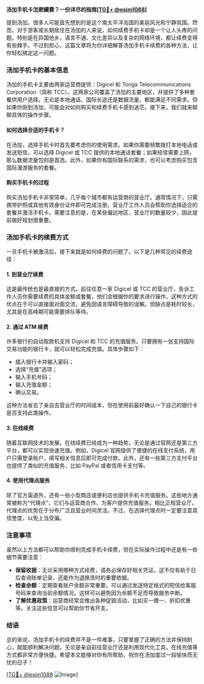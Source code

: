 **汤加手机卡怎麽續費？一份详尽的指南[[TG💪+ @esim1088](https://t.me/s/esim1088)]**

提到汤加，很多人可能首先想到的是这个南太平洋岛国的美丽风光和宁静氛围。然而，对于游客或长期居住在汤加的人来说，如何续费手机卡却是一个让人头疼的问题。特别是在异国他乡，语言不通、文化差异以及复杂的网络环境，都让续费变得有些棘手。不过别担心，这篇文章将为你详细解答汤加手机卡续费的各种方法，让你轻松搞定这一问题。

### 汤加手机卡的基本信息

汤加的手机卡主要由两家运营商提供：Digicel 和 Tonga Telecommunications Corporation（简称 TCC）。这两家公司覆盖了汤加的主要地区，并提供了多种套餐供用户选择。无论是本地通话、国际长途还是数据流量，都能满足不同需求。但如果你刚到汤加，可能会对如何购买和续费手机卡感到迷茫。接下来，我们就来聊聊具体的操作步骤。

#### 如何选择合适的手机卡？

在汤加，选择手机卡时首先要考虑你的使用需求。如果你需要频繁拨打本地电话或发送短信，可以选择 Digicel 或 TCC 提供的本地通话套餐；如果经常需要上网，那么数据流量包则是首选。此外，如果你有国际联系的需求，也可以考虑购买包含国际漫游服务的套餐。

#### 购买手机卡的过程

购买汤加手机卡非常简单，几乎每个城市都有运营商的营业厅。通常情况下，只需携带护照或其他有效身份证件即可完成注册。营业厅工作人员会帮助你选择适合的套餐并激活手机卡。需要注意的是，在某些偏远地区，营业厅的数量较少，因此提前做好规划很重要。

### 汤加手机卡的续费方式

一旦手机卡被激活后，接下来就是如何续费的问题了。以下是几种常见的续费途径：

#### 1. 到营业厅续费

这是最传统也是最直接的方式。前往任意一家 Digicel 或 TCC 的营业厅，告诉工作人员你需要续费的具体金额或套餐，他们会根据你的要求进行操作。这种方式的优点在于可以直接面对面交流，避免因语言障碍导致的误解。但缺点是耗时较长，尤其是在高峰期可能需要排队等待。

#### 2. 通过 ATM 续费

许多银行的自动取款机支持 Digicel 和 TCC 的充值服务。只要拥有一张支持国际交易功能的银行卡，就可以轻松完成充值。具体步骤如下：
- 插入银行卡并输入密码；
- 选择“充值”选项；
- 输入手机号码；
- 输入充值金额；
- 确认交易。

这种方法省去了亲自去营业厅的时间成本，但在使用前最好确认一下自己的银行卡是否支持此类操作。

#### 3. 在线续费

随着互联网技术的发展，在线续费已经成为一种趋势。无论是通过官网还是第三方平台，都可以实现快速充值。例如，Digicel 官网提供了便捷的在线支付系统，用户只需登录账户，填写相关信息后即可完成付款。此外，还有一些第三方支付平台也提供了类似的充值服务，比如 PayPal 或者信用卡支付等。

#### 4. 使用代理点服务

除了官方渠道外，还有一些小型商店或便利店也提供手机卡充值服务。这些地方通常被称为“代理点”，它们与运营商合作，为客户提供充值服务。相比正规营业厅，代理点的优势在于分布广泛且营业时间灵活。不过，在选择代理点时一定要注意其信誉度，以免上当受骗。

### 注意事项

虽然以上方法都可以帮助你顺利完成手机卡续费，但在实际操作过程中还是有一些细节需要注意：

- **保留收据**：无论采用哪种方式续费，请务必保存好相关凭证。这不仅有助于日后查询账单记录，还能作为退换货时的重要依据。
- **检查余额**：定期查看账户余额非常重要。可以通过发送特定格式的短信给客服号码来查询当前余额情况。这样可以避免因为余额不足而导致服务中断。
- **了解优惠政策**：运营商经常会推出各种促销活动，比如买一赠一、折扣优惠等。关注这些信息可以帮助你节省开支。

### 结语

总的来说，汤加手机卡的续费并不是一件难事，只要掌握了正确的方法并保持耐心，就能顺利解决问题。无论是亲自前往营业厅还是利用现代化工具，在线充值等方式都非常方便快捷。希望本文能够对你有所帮助，祝你在汤加度过一段愉快而无忧的日子！

[[TG💪+ @esim1088](https://t.me/s/esim1088) ![Image](https://i.postimg.cc/4NQfJmqS/Snipaste-2025-05-13-00-14-12.png)]